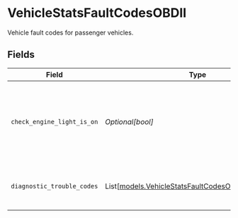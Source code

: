 # VehicleStatsFaultCodesOBDII

Vehicle fault codes for passenger vehicles.


## Fields

| Field                                                                                                      | Type                                                                                                       | Required                                                                                                   | Description                                                                                                | Example                                                                                                    |
| ---------------------------------------------------------------------------------------------------------- | ---------------------------------------------------------------------------------------------------------- | ---------------------------------------------------------------------------------------------------------- | ---------------------------------------------------------------------------------------------------------- | ---------------------------------------------------------------------------------------------------------- |
| `check_engine_light_is_on`                                                                                 | *Optional[bool]*                                                                                           | :heavy_minus_sign:                                                                                         | True if the check engine light is illuminated (MIL status field is nonzero for any faults).                | true                                                                                                       |
| `diagnostic_trouble_codes`                                                                                 | List[[models.VehicleStatsFaultCodesOBDIITroubleCode](../models/vehiclestatsfaultcodesobdiitroublecode.md)] | :heavy_minus_sign:                                                                                         | Diagnostic trouble codes for passenger vehicles.                                                           |                                                                                                            |